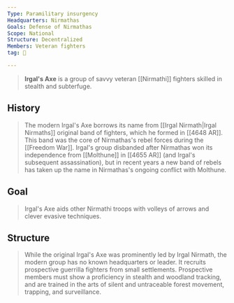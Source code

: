 ```yaml
---
Type: Paramilitary insurgency
Headquarters: Nirmathas
Goals: Defense of Nirmathas
Scope: National
Structure: Decentralized
Members: Veteran fighters
tag: 👥

---
```


> **Irgal's Axe** is a group of savvy veteran [[Nirmathi]] fighters skilled in stealth and subterfuge.



## History

> The modern Irgal's Axe borrows its name from [[Irgal Nirmath|Irgal Nirmaths]] original band of fighters, which he formed in [[4648 AR]]. This band was the core of Nirmathas's rebel forces during the [[Freedom War]].
> Irgal's group disbanded after Nirmathas won its independence from [[Molthune]] in [[4655 AR]] (and Irgal's subsequent assassination), but in recent years a new band of rebels has taken up the name in Nirmathas's ongoing conflict with Molthune.


## Goal

> Irgal's Axe aids other Nirmathi troops with volleys of arrows and clever evasive techniques.


## Structure

> While the original Irgal's Axe was prominently led by Irgal Nirmath, the modern group has no known headquarters or leader. It recruits prospective guerrilla fighters from small settlements. Prospective members must show a proficiency in stealth and woodland tracking, and are trained in the arts of silent and untraceable forest movement, trapping, and surveillance.








